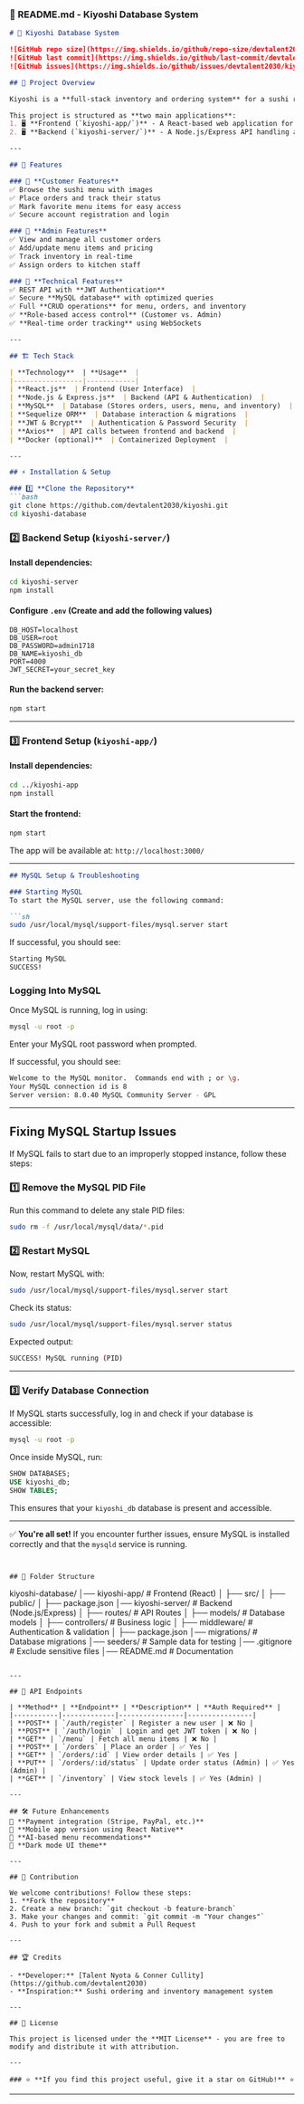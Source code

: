 ### **📜 README.md - Kiyoshi Database System**  

```markdown
# 🍣 Kiyoshi Database System

![GitHub repo size](https://img.shields.io/github/repo-size/devtalent2030/kiyoshi)
![GitHub last commit](https://img.shields.io/github/last-commit/devtalent2030/kiyoshi)
![GitHub issues](https://img.shields.io/github/issues/devtalent2030/kiyoshi)

## 📌 Project Overview  

Kiyoshi is a **full-stack inventory and ordering system** for a sushi restaurant, built using **React (frontend), Node.js/Express (backend), and MySQL (database)**. The system allows customers to browse the menu, place orders, and track them in real-time, while restaurant staff can manage inventory, orders, and customer information.  

This project is structured as **two main applications**:
1. 🖥️ **Frontend (`kiyoshi-app/`)** - A React-based web application for customers and staff.
2. 🖥️ **Backend (`kiyoshi-server/`)** - A Node.js/Express API handling authentication, orders, and inventory management.

---

## 🚀 Features

### 🔹 **Customer Features**
✅ Browse the sushi menu with images  
✅ Place orders and track their status  
✅ Mark favorite menu items for easy access  
✅ Secure account registration and login  

### 🔹 **Admin Features**
✅ View and manage all customer orders  
✅ Add/update menu items and pricing  
✅ Track inventory in real-time  
✅ Assign orders to kitchen staff  

### 🔹 **Technical Features**
✅ REST API with **JWT Authentication**  
✅ Secure **MySQL database** with optimized queries  
✅ Full **CRUD operations** for menu, orders, and inventory  
✅ **Role-based access control** (Customer vs. Admin)  
✅ **Real-time order tracking** using WebSockets  

---

## 🏗️ Tech Stack

| **Technology**  | **Usage**  |
|-----------------|------------|
| **React.js**  | Frontend (User Interface)  |
| **Node.js & Express.js**  | Backend (API & Authentication)  |
| **MySQL**  | Database (Stores orders, users, menu, and inventory)  |
| **Sequelize ORM**  | Database interaction & migrations  |
| **JWT & Bcrypt**  | Authentication & Password Security  |
| **Axios**  | API calls between frontend and backend  |
| **Docker (optional)**  | Containerized Deployment  |

---

## ⚡ Installation & Setup  

### 1️⃣ **Clone the Repository**
```bash
git clone https://github.com/devtalent2030/kiyoshi.git
cd kiyoshi-database
```

### 2️⃣ **Backend Setup (`kiyoshi-server/`)**  
#### Install dependencies:
```bash
cd kiyoshi-server
npm install
```
#### Configure `.env` (Create and add the following values)
```env
DB_HOST=localhost
DB_USER=root
DB_PASSWORD=admin1718
DB_NAME=kiyoshi_db
PORT=4000
JWT_SECRET=your_secret_key
```
#### Run the backend server:
```bash
npm start
```

---

### 3️⃣ **Frontend Setup (`kiyoshi-app/`)**  
#### Install dependencies:
```bash
cd ../kiyoshi-app
npm install
```
#### Start the frontend:
```bash
npm start
```
The app will be available at: `http://localhost:3000/`

---
```md
## MySQL Setup & Troubleshooting

### Starting MySQL
To start the MySQL server, use the following command:

```sh
sudo /usr/local/mysql/support-files/mysql.server start
```

If successful, you should see:

```sh
Starting MySQL
SUCCESS!
```

### Logging Into MySQL
Once MySQL is running, log in using:

```sh
mysql -u root -p
```

Enter your MySQL root password when prompted.

If successful, you should see:

```sh
Welcome to the MySQL monitor.  Commands end with ; or \g.
Your MySQL connection id is 8
Server version: 8.0.40 MySQL Community Server - GPL
```

---

## Fixing MySQL Startup Issues
If MySQL fails to start due to an improperly stopped instance, follow these steps:

### 1️⃣ Remove the MySQL PID File  
Run this command to delete any stale PID files:

```sh
sudo rm -f /usr/local/mysql/data/*.pid
```

### 2️⃣ Restart MySQL  
Now, restart MySQL with:

```sh
sudo /usr/local/mysql/support-files/mysql.server start
```

Check its status:

```sh
sudo /usr/local/mysql/support-files/mysql.server status
```

Expected output:

```sh
SUCCESS! MySQL running (PID)
```

---

### 3️⃣ Verify Database Connection  
If MySQL starts successfully, log in and check if your database is accessible:

```sh
mysql -u root -p
```

Once inside MySQL, run:

```sql
SHOW DATABASES;
USE kiyoshi_db;
SHOW TABLES;
```

This ensures that your `kiyoshi_db` database is present and accessible.

---

✅ **You're all set!** If you encounter further issues, ensure MySQL is installed correctly and that the `mysqld` service is running.
```


## 📂 Folder Structure  

```
kiyoshi-database/
│── kiyoshi-app/            # Frontend (React)
│   ├── src/
│   ├── public/
│   ├── package.json
│── kiyoshi-server/         # Backend (Node.js/Express)
│   ├── routes/             # API Routes
│   ├── models/             # Database models
│   ├── controllers/        # Business logic
│   ├── middleware/         # Authentication & validation
│   ├── package.json
│── migrations/             # Database migrations
│── seeders/                # Sample data for testing
│── .gitignore              # Exclude sensitive files
│── README.md               # Documentation
```

---

## 📝 API Endpoints  

| **Method** | **Endpoint** | **Description** | **Auth Required** |
|-----------|-------------|----------------|----------------|
| **POST** | `/auth/register` | Register a new user | ❌ No |
| **POST** | `/auth/login` | Login and get JWT token | ❌ No |
| **GET** | `/menu` | Fetch all menu items | ❌ No |
| **POST** | `/orders` | Place an order | ✅ Yes |
| **GET** | `/orders/:id` | View order details | ✅ Yes |
| **PUT** | `/orders/:id/status` | Update order status (Admin) | ✅ Yes (Admin) |
| **GET** | `/inventory` | View stock levels | ✅ Yes (Admin) |

---

## 🛠️ Future Enhancements  
🔹 **Payment integration (Stripe, PayPal, etc.)**  
🔹 **Mobile app version using React Native**  
🔹 **AI-based menu recommendations**  
🔹 **Dark mode UI theme**  

---

## 🤝 Contribution  

We welcome contributions! Follow these steps:  
1. **Fork the repository**  
2. Create a new branch: `git checkout -b feature-branch`  
3. Make your changes and commit: `git commit -m "Your changes"`  
4. Push to your fork and submit a Pull Request  

---

## 🏆 Credits  

- **Developer:** [Talent Nyota & Conner Cullity](https://github.com/devtalent2030)  
- **Inspiration:** Sushi ordering and inventory management system  

---

## 📜 License  

This project is licensed under the **MIT License** - you are free to modify and distribute it with attribution.  

---

### ⭐ **If you find this project useful, give it a star on GitHub!** ⭐
```

---

